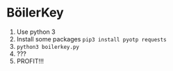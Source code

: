 # BöilerKey

1. Use python 3
2. Install some packages `pip3 install pyotp requests`
3. `python3 boilerkey.py`
4. ???
5. PROFIT!!!